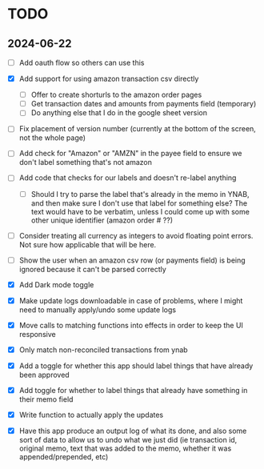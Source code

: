 # TODO

## 2024-06-22

- [ ] Add oauth flow so others can use this
- [x] Add support for using amazon transaction csv directly

  - [ ] Offer to create shorturls to the amazon order pages
  - [ ] Get transaction dates and amounts from payments field (temporary)
  - [ ] Do anything else that I do in the google sheet version

- [ ] Fix placement of version number (currently at the bottom of the screen, not the whole page)
- [ ] Add check for "Amazon" or "AMZN" in the payee field to ensure we don't label something that's not amazon
- [ ] Add code that checks for our labels and doesn't re-label anything

  - [ ] Should I try to parse the label that's already in the memo in YNAB, and then make sure I don't use that label for something else? The text would have to be verbatim, unless I could come up with some other unique identifier (amazon order # ??)

- [ ] Consider treating all currency as integers to avoid floating point errors. Not sure how applicable that will be here.
- [ ] Show the user when an amazon csv row (or payments field) is being ignored because it can't be parsed correctly

- [x] Add Dark mode toggle
- [x] Make update logs downloadable in case of problems, where I might need to manually apply/undo some update logs
- [x] Move calls to matching functions into effects in order to keep the UI responsive
- [x] Only match non-reconciled transactions from ynab
- [x] Add a toggle for whether this app should label things that have already been approved
- [x] Add toggle for whether to label things that already have something in their memo field
- [x] Write function to actually apply the updates
- [x] Have this app produce an output log of what its done, and also some sort of data to allow us to undo what we just did (ie transaction id, original memo, text that was added to the memo, whether it was appended/prepended, etc)
